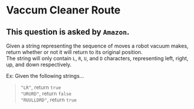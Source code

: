 # Vaccum Cleaner Route

## This question is asked by `Amazon`.  

Given a string representing the sequence of moves a robot vacuum makes, return whether or not it will return to its original position.  
The string will only contain `L`, `R`, `U`, and `D` characters, representing left, right, up, and down respectively.  
  
Ex: Given the following strings...

>`"LR"`, return `true`  
`"URURD"`, return `false`  
`"RUULLDRD"`, return `true`
